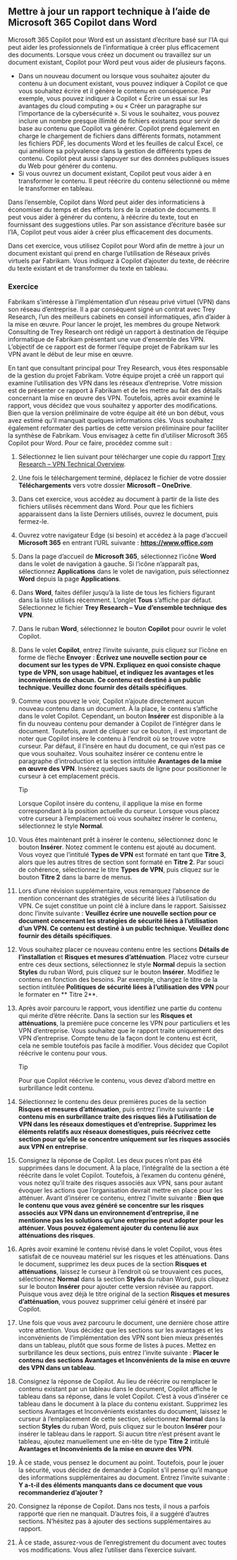 
Mettre à jour un rapport technique à l’aide de Microsoft 365 Copilot dans Word
---
Microsoft 365 Copilot pour Word est un assistant d’écriture basé sur l’IA qui peut aider les professionnels de l’informatique à créer plus efficacement des documents. Lorsque vous créez un document ou travaillez sur un document existant, Copilot pour Word peut vous aider de plusieurs façons.

- Dans un nouveau document ou lorsque vous souhaitez ajouter du contenu à un document existant, vous pouvez indiquer à Copilot ce que vous souhaitez écrire et il génère le contenu en conséquence. Par exemple, vous pouvez indiquer à Copilot « Écrire un essai sur les avantages du cloud computing » ou « Créer un paragraphe sur l’importance de la cybersécurité ». Si vous le souhaitez, vous pouvez inclure un nombre presque illimité de fichiers existants pour servir de base au contenu que Copilot va générer. Copilot prend également en charge le chargement de fichiers dans différents formats, notamment les fichiers PDF, les documents Word et les feuilles de calcul Excel, ce qui améliore sa polyvalence dans la gestion de différents types de contenu. Copilot peut aussi s’appuyer sur des données publiques issues du Web pour générer du contenu.
- Si vous ouvrez un document existant, Copilot peut vous aider à en transformer le contenu. Il peut réécrire du contenu sélectionné ou même le transformer en tableau.

Dans l’ensemble, Copilot dans Word peut aider des informaticiens à économiser du temps et des efforts lors de la création de documents. Il peut vous aider à générer du contenu, à réécrire du texte, tout en fournissant des suggestions utiles. Par son assistance d’écriture basée sur l’IA, Copilot peut vous aider à créer plus efficacement des documents.

Dans cet exercice, vous utilisez Copilot pour Word afin de mettre à jour un document existant qui prend en charge l’utilisation de Réseaux privés virtuels par Fabrikam. Vous indiquez à Copilot d’ajouter du texte, de réécrire du texte existant et de transformer du texte en tableau.

### Exercice

Fabrikam s’intéresse à l’implémentation d’un réseau privé virtuel (VPN) dans son réseau d’entreprise. Il a par conséquent signé un contrat avec Trey Research, l’un des meilleurs cabinets en conseil informatiques, afin d’aider à la mise en œuvre. Pour lancer le projet, les membres du groupe Network Consulting de Trey Research ont rédigé un rapport à destination de l’équipe informatique de Fabrikam présentant une vue d'ensemble des VPN. L’objectif de ce rapport est de former l’équipe projet de Fabrikam sur les VPN avant le début de leur mise en œuvre.

En tant que consultant principal pour Trey Research, vous êtes responsable de la gestion du projet Fabrikam. Votre équipe projet a créé un rapport qui examine l’utilisation des VPN dans les réseaux d’entreprise. Votre mission est de présenter ce rapport à Fabrikam et de les mettre au fait des détails concernant la mise en œuvre des VPN. Toutefois, après avoir examiné le rapport, vous décidez que vous souhaitez y apporter des modifications. Bien que la version préliminaire de votre équipe ait été un bon début, vous avez estimé qu’il manquait quelques informations clés. Vous souhaitez également reformater des parties de cette version préliminaire pour faciliter la synthèse de Fabrikam. Vous envisagez à cette fin d’utiliser Microsoft 365 Copilot pour Word. Pour ce faire, procédez comme suit :

1. Sélectionnez le lien suivant pour télécharger une copie du rapport [Trey Research – VPN Technical Overview](https://go.microsoft.com/fwlink/?linkid=2269129).
1. Une fois le téléchargement terminé, déplacez le fichier de votre dossier **Téléchargements** vers votre dossier **Microsoft – OneDrive**.
1. Dans cet exercice, vous accédez au document à partir de la liste des fichiers utilisés récemment dans Word. Pour que les fichiers apparaissent dans la liste Derniers utilisés, ouvrez le document, puis fermez-le. 
1. Ouvrez votre navigateur Edge (si besoin) et accédez à la page d’accueil **Microsoft 365** en entrant l’URL suivante : **https://www.office.com**  
1. Dans la page d’accueil de **Microsoft 365**, sélectionnez l’icône **Word** dans le volet de navigation à gauche. Si l’icône n’apparaît pas, sélectionnez **Applications** dans le volet de navigation, puis sélectionnez **Word** depuis la page **Applications**.
1. Dans **Word**, faites défiler jusqu’à la liste de tous les fichiers figurant dans la liste utilisés récemment. L’onglet **Tous** s’affiche par défaut. Sélectionnez le fichier **Trey Research – Vue d’ensemble technique des VPN**.
1. Dans le ruban **Word**, sélectionnez le bouton **Copilot** pour ouvrir le volet Copilot.
1. Dans le volet **Copilot**, entrez l’invite suivante, puis cliquez sur l’icône en forme de flèche **Envoyer** : **Écrivez une nouvelle section pour ce document sur les types de VPN. Expliquez en quoi consiste chaque type de VPN, son usage habituel, et indiquez les avantages et les inconvénients de chacun. Ce contenu est destiné à un public technique. Veuillez donc fournir des détails spécifiques**.
1. Comme vous pouvez le voir, Copilot n’ajoute directement aucun nouveau contenu dans un document. À la place, le contenu s’affiche dans le volet Copilot. Cependant, un bouton **Insérer** est disponible à la fin du nouveau contenu pour demander à Copilot de l’intégrer dans le document. Toutefois, avant de cliquer sur ce bouton, il est important de noter que Copilot insère le contenu à l’endroit où se trouve votre curseur. Par défaut, il l’insère en haut du document, ce qui n’est pas ce que vous souhaitez. Vous souhaitez insérer ce contenu entre le paragraphe d’introduction et la section intitulée **Avantages de la mise en œuvre des VPN**. Insérez quelques sauts de ligne pour positionner le curseur à cet emplacement précis. 

    > [!TIP]
    > Lorsque Copilot insère du contenu, il applique la mise en forme correspondant à la position actuelle du curseur. Lorsque vous placez votre curseur à l’emplacement où vous souhaitez insérer le contenu, sélectionnez le style **Normal**.  

1. Vous êtes maintenant prêt à insérer le contenu, sélectionnez donc le bouton **Insérer**. Notez comment le contenu est ajouté au document. Vous voyez que l’intitulé **Types de VPN** est formaté en tant que **Titre 3**, alors que les autres titres de section sont formaté en **Titre 2**. Par souci de cohérence, sélectionnez le titre **Types de VPN**, puis cliquez sur le bouton **Titre 2** dans la barre de menus. 
1. Lors d’une révision supplémentaire, vous remarquez l’absence de mention concernant des stratégies de sécurité liées à l’utilisation du VPN. Ce sujet constitue un point clé à inclure dans le rapport. Saisissez donc l’invite suivante : **Veuillez écrire une nouvelle section pour ce document concernant les stratégies de sécurité liées à l’utilisation d’un VPN. Ce contenu est destiné à un public technique. Veuillez donc fournir des détails spécifiques**.
1. Vous souhaitez placer ce nouveau contenu entre les sections **Détails de l’installation** et **Risques et mesures d’atténuation**. Placez votre curseur entre ces deux sections, sélectionnez le style **Normal** depuis la section **Styles** du ruban Word, puis cliquez sur le bouton **Insérer**. Modifiez le contenu en fonction des besoins. Par exemple, changez le titre de la section intitulée **Politiques de sécurité liées à l’utilisation des VPN** pour le formater en ** Titre 2**.
1. Après avoir parcouru le rapport, vous identifiez une partie du contenu qui mérite d’être réécrite. Dans la section sur les **Risques et atténuations**, la première puce concerne les VPN pour particuliers et les VPN d’entreprise. Vous souhaitez que le rapport traite uniquement des VPN d’entreprise. Compte tenu de la façon dont le contenu est écrit, cela ne semble toutefois pas facile à modifier. Vous décidez que Copilot réécrive le contenu pour vous.

    > [!TIP]
    >  Pour que Copilot réécrive le contenu, vous devez d’abord mettre en surbrillance ledit contenu.

1. Sélectionnez le contenu des deux premières puces de la section **Risques et mesures d’atténuation**, puis entrez l’invite suivante : **Le contenu mis en surbrillance traite des risques liés à l’utilisation de VPN dans les réseaux domestiques et d’entreprise. Supprimez les éléments relatifs aux réseaux domestiques, puis réécrivez cette section pour qu’elle se concentre uniquement sur les risques associés aux VPN en entreprise**.
1. Consignez la réponse de Copilot. Les deux puces n’ont pas été supprimées dans le document. À la place, l’intégralité de la section a été réécrite dans le volet Copilot. Toutefois, à l’examen du contenu généré, vous notez qu’il traite des risques associés aux VPN, sans pour autant évoquer les actions que l’organisation devrait mettre en place pour les atténuer. Avant d’insérer ce contenu, entrez l’invite suivante : **Bien que le contenu que vous avez généré se concentre sur les risques associés aux VPN dans un environnement d’entreprise, il ne mentionne pas les solutions qu’une entreprise peut adopter pour les atténuer. Vous pouvez également ajouter du contenu lié aux atténuations des risques**. 
1. Après avoir examiné le contenu révisé dans le volet Copilot, vous êtes satisfait de ce nouveau matériel sur les risques et les atténuations. Dans le document, supprimez les deux puces de la section **Risques et atténuations**, laissez le curseur à l’endroit où se trouvaient ces puces, sélectionnez **Normal** dans la section **Styles** du ruban Word, puis cliquez sur le bouton **Insérer** pour ajouter cette version révisée au rapport. Puisque vous avez déjà le titre original de la section **Risques et mesures d’atténuation**, vous pouvez supprimer celui généré et inséré par Copilot. 
1. Une fois que vous avez parcouru le document, une dernière chose attire votre attention. Vous décidez que les sections sur les avantages et les inconvénients de l’implémentation des VPN sont bien mieux présentés dans un tableau, plutôt que sous forme de listes à puces. Mettez en surbrillance les deux sections, puis entrez l’invite suivante : **Placer le contenu des sections Avantages et Inconvénients de la mise en œuvre des VPN dans un tableau**.
1. Consignez la réponse de Copilot. Au lieu de réécrire ou remplacer le contenu existant par un tableau dans le document, Copilot affiche le tableau dans sa réponse, dans le volet Copilot. C’est à vous d’insérer ce tableau dans le document à la place du contenu existant. Supprimez les sections Avantages et Inconvénients existantes du document, laissez le curseur à l’emplacement de cette section, sélectionnez **Normal** dans la section **Styles** du ruban Word, puis cliquez sur le bouton **Insérer** pour insérer le tableau dans le rapport. Si aucun titre n’est présent avant le tableau, ajoutez manuellement une en-tête de type **Titre 2** intitulé **Avantages et Inconvénients de la mise en œuvre des VPN**. 
1. À ce stade, vous pensez le document au point. Toutefois, pour le jouer la sécurité, vous décidez de demander à Copilot s’il pense qu’il manque des informations supplémentaires au document. Entrez l’invite suivante : **Y a-t-il des éléments manquants dans ce document que vous recommanderiez d’ajouter ?**
1. Consignez la réponse de Copilot. Dans nos tests, il nous a parfois rapporté que rien ne manquait. D’autres fois, il a suggéré d’autres sections. N’hésitez pas à ajouter des sections supplémentaires au rapport. 
1. À ce stade, assurez-vous de l’enregistrement du document avec toutes vos modifications. Vous allez l’utiliser dans l’exercice suivant.
